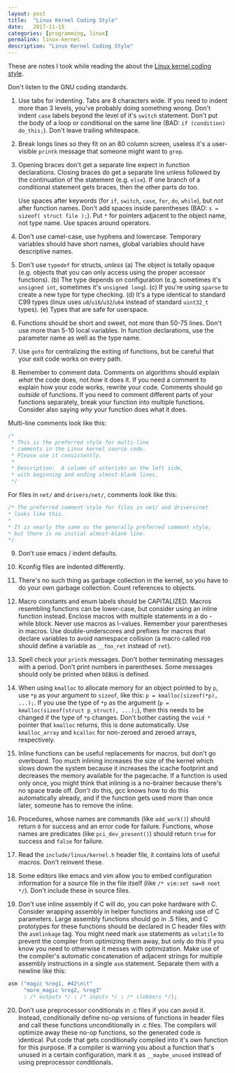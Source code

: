 ```yaml
---
layout: post
title:  "Linux Kernel Coding Style"
date:   2017-11-15
categories: [programming, linux]
permalink: linux-kernel
description: "Linux Kernel Coding Style"
---
```

These are notes I took while reading the about the [Linux kernel coding style](https://www.kernel.org/doc/html/v4.10/process/coding-style.html).

Don't listen to the GNU coding standards.

1. Use tabs for indenting. Tabs are 8 characters wide. If you need to indent more than 3 levels, you've probably doing something wrong. Don't indent `case` labels beyond the level of it's `switch` statement. Don't put the body of a loop or conditional on the same line (BAD: `if (condition) do_this;`). Don't leave trailing whitespace.

2. Break longs lines so they fit on an 80 column screen, useless it's a user-visible `printk` message that someone might want to `grep`.

3. Opening braces don't get a separate line expect in function declarations. Closing braces do get a separate line unless followed by the continuation of the statement (e.g. `else`). If one branch of a conditional statement gets braces, then the other parts do too.

    Use spaces after keywords (for `if`, `switch`, `case`, `for`, `do`, `while`), but *not* after function names. Don't add spaces inside parentheses (BAD: `s = sizeof( struct file );`). Put `*` for pointers adjacent to the object name, not type name. Use spaces around operators.

4. Don't use camel-case, use hyphens and lowercase. Temporary variables should have short names, global variables should have descriptive names.

5. Don't use `typedef` for structs, *unless* 
(a) The object is totally opaque (e.g. objects that you can only access using the proper accessor functions). 
(b) The type depends on configuration (e.g. sometimes it's `unsigned int`, sometimes it's `unsigned long`). 
(c) If you're using `sparse` to create a new type for type checking.
(d) It's a type identical to standard C99 types (linux uses `u8`/`u16`/`u32`/`u64` instead of standard `uint32_t` types).
(e) Types that are safe for userspace.

6. Functions should be short and sweet, not more than 50-75 lines. Don't use more than 5-10 local variables. In function declarations, use the parameter name as well as the type name.

7. Use `goto` for centralizing the exiting of functions, but be careful that your exit code works on every path.

8. Remember to comment data. Comments on algorithms should explain *what* the code does, not *how* it does it. If you need a comment to explain how your code works, rewrite your code. Comments should go *outside* of functions. If you need to comment different parts of your functions separately, break your function into multiple functions. Consider also saying *why* your function does what it does.

Multi-line comments look like this:
```c
/*
 * This is the preferred style for multi-line
 * comments in the Linux kernel source code.
 * Please use it consistently.
 *
 * Description:  A column of asterisks on the left side,
 * with beginning and ending almost-blank lines.
 */
```

For files in `net/` and `drivers/net/`, comments look like this:
```c
/* The preferred comment style for files in net/ and drivers/net
* looks like this.
*
* It is nearly the same as the generally preferred comment style,
* but there is no initial almost-blank line.
*/
```

9. Don't use emacs / indent defaults.

10. Kconfig files are indented differently.

11. There's no such thing as garbage collection in the kernel, so you have to do your own garbage collection. Count references to objects.

12. Macro constants and enum labels should be CAPITALIZED. Macros resembling functions can be lower-case, but consider using an inline function instead. Enclose macros with multiple statements in a do - while block. Never use macros as l-values. Remember your parentheses in macros. Use double-underscores and prefixes for macros that declare variables to avoid namespace collision (a macro called `FOO` should define a variable as `__foo_ret` instead of `ret`).

13. Spell check your `printk` messages. Don't bother terminating messages with a period. Don't print numbers in parentheses. Some messages should only be printed when `DEBUG` is defined.

14. When using `kmalloc` to allocate memory for an object pointed to by `p`, use `*p` as your argument to `sizeof`, like this: `p = kmalloc(sizeof(*p), ...);`. If you use the type of `*p` as the argument (`p = kmalloc(sizeof(struct p_struct), ...);`), then this needs to be changed if the type of `*p` changes. Don't bother casting the `void *` pointer that `kmalloc` returns, this is done automatically. Use `kmalloc_array` and `kcalloc` for non-zeroed and zeroed arrays, respectively.

15. Inline functions can be useful replacements for macros, but don't go overboard. Too much inlining increases the size of the kernel which slows down the system because it increases the icache footprint and decreases the memory available for the pagecache. If a function is used only once, you might think that inlining is a no-brainer because there's no space trade off. *Don't* do this, gcc knows how to do this automatically already, and if the function gets used more than once later, someone has to remove the inline.

16. Procedures, whose names are commands (like `add_work()`) should return `0` for success and an error code for failure. Functions, whose names are predicates (like `pci_dev_present()`) should return `true` for success and `false` for failure.

17. Read the `include/linux/kernel.h` header file, it contains lots of useful macros. Don't reinvent these.

18. Some editors like emacs and vim allow you to embed configuration information for a source file in the file itself (like `/* vim:set sw=8 noet */`). Don't include these in source files.

19. Don't use inline assembly if C will do, you can poke hardware with C. Consider wrapping assembly in helper functions and making use of C parameters. Large assembly functions should go in .S files, and C prototypes for these functions should be declared in C header files with the `asmlinkage` tag. You might need mark `asm` statements as `volatile` to prevent the complier from optimizing them away, but only do this if you know you need to otherwise it messes with optimization. Make use of the compiler's automatic concatenation of adjacent strings for multiple assembly instructions in a single `asm` statement. Separate them with a newline like this:
```c
asm ("magic %reg1, #42\n\t"
     "more_magic %reg2, %reg3"
     : /* outputs */ : /* inputs */ : /* clobbers */);
```

20. Don't use preprocessor conditionals in .c files if you can avoid it. Instead, conditionally define no-op versions of functions in header files and call these functions unconditionally in .c files. The compilers will optimize away these no-op functions, so the generated code is identical. Put code that gets conditionally compiled into it's own function for this purpose. If a compiler is warning you about a function that's unused in a certain configuration, mark it as `__maybe_unused` instead of using preprocessor conditionals.
